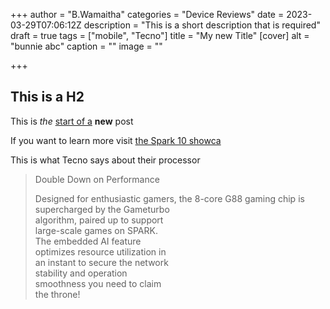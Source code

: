 +++
author = "B.Wamaitha"
categories = "Device Reviews"
date = 2023-03-29T07:06:12Z
description = "This is a short description that is required"
draft = true
tags = ["mobile", "Tecno"]
title = "My new Title"
[cover]
alt = "bunnie abc"
caption = ""
image = ""

+++
## This is a H2

This is _the_ [start of a](https://www.bunnieabc.com/posts/new-google-workspace/) **new** post

If you want to learn more visit [the Spark 10 showca](https://www.tecno-mobile.com/ke/phones/product-detail/product/spark-10-pro-8/?gclid=EAIaIQobChMI_IWAler-_QIVvZBoCR1R7gfzEAAYASAAEgIh-vD_BwE)

This is what Tecno says about their processor

> Double Down on Performance
>
> Designed for enthusiastic gamers, the 8-core G88 gaming chip is supercharged by the Gameturbo  
> algorithm, paired up to support  
> large-scale games on SPARK.  
> The embedded AI feature  
> optimizes resource utilization in  
> an instant to secure the network  
> stability and operation  
> smoothness you need to claim  
> the throne!